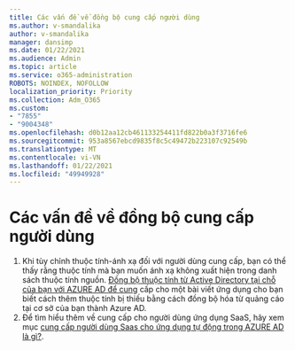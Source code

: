 ```yaml
---
title: Các vấn đề về đồng bộ cung cấp người dùng
ms.author: v-smandalika
author: v-smandalika
manager: dansimp
ms.date: 01/22/2021
ms.audience: Admin
ms.topic: article
ms.service: o365-administration
ROBOTS: NOINDEX, NOFOLLOW
localization_priority: Priority
ms.collection: Adm_O365
ms.custom:
- "7855"
- "9004348"
ms.openlocfilehash: d0b12aa12cb461133254411fd822b0a3f3716fe6
ms.sourcegitcommit: 953a8567ebcd9835f8c5c49472b223107c92549b
ms.translationtype: MT
ms.contentlocale: vi-VN
ms.lasthandoff: 01/22/2021
ms.locfileid: "49949928"
---
```

# <a name="user-provisioning-sync-issues"></a>Các vấn đề về đồng bộ cung cấp người dùng

1. Khi tùy chỉnh thuộc tính-ánh xạ đối với người dùng cung cấp, bạn có thể thấy rằng thuộc tính mà bạn muốn ánh xạ không xuất hiện trong danh sách thuộc tính nguồn. [Đồng bộ thuộc tính từ Active Directory tại chỗ của bạn với AZURE AD để cung](https://docs.microsoft.com/azure/active-directory/app-provisioning/user-provisioning-sync-attributes-for-mapping) cấp cho một bài viết ứng dụng cho bạn biết cách thêm thuộc tính bị thiếu bằng cách đồng bộ hóa từ quảng cáo tại cơ sở của bạn thành Azure AD.
2. Để tìm hiểu thêm về cung cấp cho người dùng ứng dụng SaaS, hãy xem mục [cung cấp người dùng Saas cho ứng dụng tự động trong AZURE AD là gì?](https://docs.microsoft.com/azure/active-directory/app-provisioning/user-provisioning).